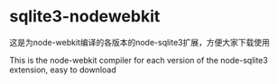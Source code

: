 # sqlite3-nodewebkit

这是为node-webkit编译的各版本的node-sqlite3扩展，方便大家下载使用

This is the node-webkit compiler for each version of the node-sqlite3 extension, easy to download
